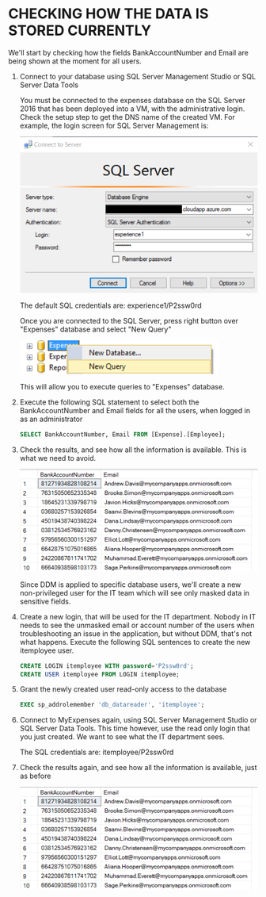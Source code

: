 <page title="Checking how the data is stored currently"/>

CHECKING HOW THE DATA IS STORED CURRENTLY
====

We'll start by checking how the fields BankAccountNumber and Email are being shown at the moment for all users.

1. Connect to your database using SQL Server Management Studio or SQL Server Data Tools

    You must be connected to the expenses database on the SQL Server 2016 that has been deployed into a VM, with the administrative login. Check the setup step to get the DNS name of the created VM. For example, the login screen for SQL Server Management is:

     ![](img/ssms.1.png)

    The default SQL credentials are: experience1/P2ssw0rd
        
    Once you are connected to the SQL Server, press right button over "Expenses" database and select "New Query"

     ![](img/ssms.2.png)

    This will allow you to execute queries to "Expenses" database.

2. Execute the following SQL statement to select both the BankAccountNumber and Email fields for all the users, when logged in as an administrator

    ```sql
    SELECT BankAccountNumber, Email FROM [Expense].[Employee];
    ```

3. Check the results, and see how all the information is available. This is what we need to avoid.

    ![](img/image2.png)

    Since DDM is applied to specific database users, we'll create a new non-privileged user for the IT team which will see only masked data in sensitive fields. 

4. Create a new login, that will be used for the IT department. Nobody in IT needs to see the unmasked email or account number of the users when troubleshooting an issue in the application, but without DDM, that's not what happens. Execute the following SQL sentences to create the new itemployee user.

    ```sql
    CREATE LOGIN itemployee WITH password='P2ssw0rd'; 
    CREATE USER itemployee FROM LOGIN itemployee;
    ```

5. Grant the newly created user read-only access to the database

    ```sql
    EXEC sp_addrolemember 'db_datareader', 'itemployee'; 
    ```

6. Connect to MyExpenses again, using SQL Server Management Studio or SQL Server Data Tools. This time however, use the read only login that you just created. We want to see what the IT department sees.

    The SQL credentials are: itemployee/P2ssw0rd

7. Check the results again, and see how all the information is available, just as before

    ![](img/image3.png)
